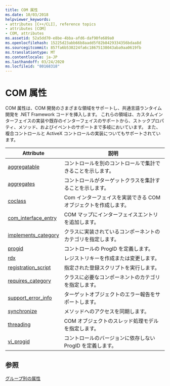 ```yaml
---
title: COM 属性
ms.date: 10/03/2018
helpviewer_keywords:
- attributes [C++/CLI], reference topics
- attributes [COM]
- COM, attributes
ms.assetid: 52a5dd70-e8be-4bba-afd6-daf90fe689a0
ms.openlocfilehash: 15225d23abb66b8aadd5f82b8429334356bdaa8d
ms.sourcegitcommit: 857fa6b530224fa6c18675138043aba9aa0619fb
ms.translationtype: MT
ms.contentlocale: ja-JP
ms.lasthandoff: 03/24/2020
ms.locfileid: "80168318"
---
```

# <a name="com-attributes"></a>COM 属性

COM 属性は、COM 開発のさまざまな領域をサポートし、共通言語ランタイム開発を .NET Framework コードを挿入します。 これらの領域は、カスタムインターフェイスの実装や既存のインターフェイスのサポートから、ストックプロパティ、メソッド、およびイベントのサポートまで多岐においています。 また、複合コントロールと ActiveX コントロールの実装についてもサポートされています。

|Attribute|説明|
|---------------|-----------------|
|[aggregatable](aggregatable.md)|コントロールを別のコントロールで集計できることを示します。|
|[aggregates](aggregates.md)|コントロールがターゲットクラスを集計することを示します。|
|[coclass](coclass.md)|Com インターフェイスを実装できる COM オブジェクトを作成します。|
|[com_interface_entry](com-interface-entry-cpp.md)|COM マップにインターフェイスエントリを追加します。|
|[implements_category](implements-category.md)|クラスに実装されているコンポーネントのカテゴリを指定します。|
|[progid](progid.md)|コントロールの ProgID を定義します。|
|[rdx](rdx.md)|レジストリキーを作成または変更します。|
|[registration_script](registration-script.md)|指定された登録スクリプトを実行します。|
|[requires_category](requires-category.md)|クラスに必要なコンポーネントのカテゴリを指定します。|
|[support_error_info](support-error-info.md)|ターゲットオブジェクトのエラー報告をサポートします。|
|[synchronize](synchronize.md)|メソッドへのアクセスを同期します。|
|[threading](threading-cpp.md)|COM オブジェクトのスレッド処理モデルを指定します。|
|[vi_progid](vi-progid.md)|コントロールのバージョンに依存しない ProgID を定義します。|

## <a name="see-also"></a>参照

[グループ別の属性](attributes-by-group.md)
